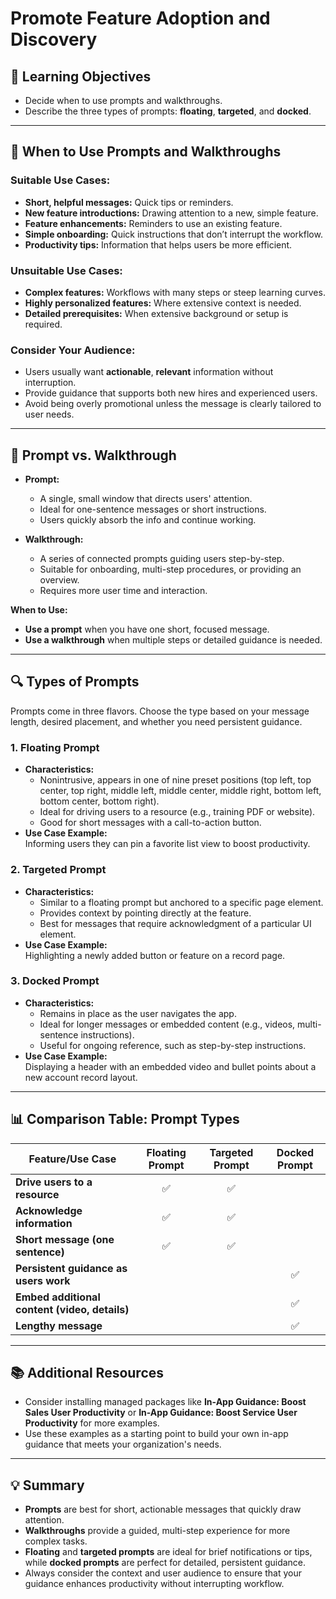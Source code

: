 # Promote Feature Adoption and Discovery

## 🎯 Learning Objectives
- Decide when to use prompts and walkthroughs.
- Describe the three types of prompts: **floating**, **targeted**, and **docked**.

---

## 📌 When to Use Prompts and Walkthroughs

### **Suitable Use Cases:**
- **Short, helpful messages:** Quick tips or reminders.
- **New feature introductions:** Drawing attention to a new, simple feature.
- **Feature enhancements:** Reminders to use an existing feature.
- **Simple onboarding:** Quick instructions that don’t interrupt the workflow.
- **Productivity tips:** Information that helps users be more efficient.

### **Unsuitable Use Cases:**
- **Complex features:** Workflows with many steps or steep learning curves.
- **Highly personalized features:** Where extensive context is needed.
- **Detailed prerequisites:** When extensive background or setup is required.

### **Consider Your Audience:**
- Users usually want **actionable**, **relevant** information without interruption.
- Provide guidance that supports both new hires and experienced users.
- Avoid being overly promotional unless the message is clearly tailored to user needs.

---

## 📝 Prompt vs. Walkthrough

- **Prompt:**
  - A single, small window that directs users' attention.
  - Ideal for one-sentence messages or short instructions.
  - Users quickly absorb the info and continue working.

- **Walkthrough:**
  - A series of connected prompts guiding users step-by-step.
  - Suitable for onboarding, multi-step procedures, or providing an overview.
  - Requires more user time and interaction.

**When to Use:**
- **Use a prompt** when you have one short, focused message.
- **Use a walkthrough** when multiple steps or detailed guidance is needed.

---

## 🔍 Types of Prompts

Prompts come in three flavors. Choose the type based on your message length, desired placement, and whether you need persistent guidance.

### 1. **Floating Prompt**
- **Characteristics:**
  - Nonintrusive, appears in one of nine preset positions (top left, top center, top right, middle left, middle center, middle right, bottom left, bottom center, bottom right).
  - Ideal for driving users to a resource (e.g., training PDF or website).
  - Good for short messages with a call-to-action button.
- **Use Case Example:**  
  Informing users they can pin a favorite list view to boost productivity.

### 2. **Targeted Prompt**
- **Characteristics:**
  - Similar to a floating prompt but anchored to a specific page element.
  - Provides context by pointing directly at the feature.
  - Best for messages that require acknowledgment of a particular UI element.
- **Use Case Example:**  
  Highlighting a newly added button or feature on a record page.

### 3. **Docked Prompt**
- **Characteristics:**
  - Remains in place as the user navigates the app.
  - Ideal for longer messages or embedded content (e.g., videos, multi-sentence instructions).
  - Useful for ongoing reference, such as step-by-step instructions.
- **Use Case Example:**  
  Displaying a header with an embedded video and bullet points about a new account record layout.

---

## 📊 **Comparison Table: Prompt Types**

| **Feature/Use Case**                        | **Floating Prompt** | **Targeted Prompt** | **Docked Prompt** |
|---------------------------------------------|:-------------------:|:-------------------:|:-----------------:|
| **Drive users to a resource**               | ✅                  | ✅                  |                   |
| **Acknowledge information**                 | ✅                  | ✅                  |                   |
| **Short message (one sentence)**            | ✅                  | ✅                  |                   |
| **Persistent guidance as users work**       |                   |                   | ✅                |
| **Embed additional content (video, details)**|                   |                   | ✅                |
| **Lengthy message**                         |                   |                   | ✅                |

---

## 📚 Additional Resources
- Consider installing managed packages like **In-App Guidance: Boost Sales User Productivity** or **In-App Guidance: Boost Service User Productivity** for more examples.
- Use these examples as a starting point to build your own in-app guidance that meets your organization's needs.

---

## 💡 Summary
- **Prompts** are best for short, actionable messages that quickly draw attention.
- **Walkthroughs** provide a guided, multi-step experience for more complex tasks.
- **Floating** and **targeted prompts** are ideal for brief notifications or tips, while **docked prompts** are perfect for detailed, persistent guidance.
- Always consider the context and user audience to ensure that your guidance enhances productivity without interrupting workflow.